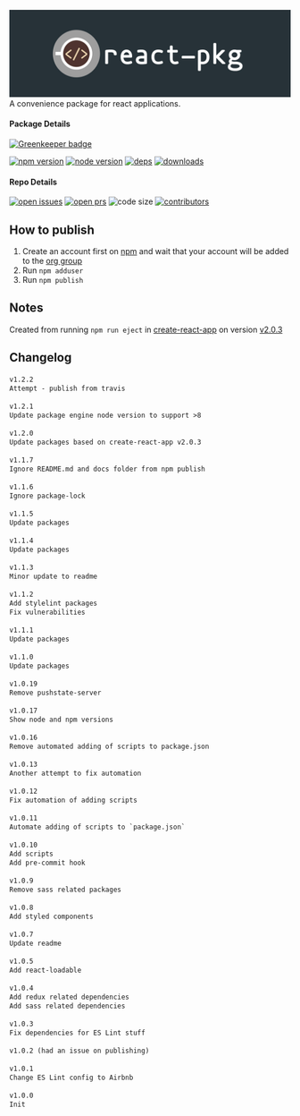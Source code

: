 ![react-pkg logo](https://raw.githubusercontent.com/codesandcoffees/react-pkg/master/docs/logo.jpg)
A convenience package for react applications.

#### Package Details

[![Greenkeeper badge](https://badges.greenkeeper.io/codesandcoffees/react-pkg.svg)](https://greenkeeper.io/)


[![npm version][npm-img]][npm-url]
[![node version][node-img]][node-url]
[![deps][deps-img]][deps-url]
[![downloads][downloads-img]][downloads-url]

#### Repo Details

[![open issues][issues-img]][issues-url]
[![open prs][pr-img]][pr-url]
![code size][code-size-img]
[![contributors][contributor-img]][contributor-url]

## How to publish

1. Create an account first on [npm](https://www.npmjs.com/) and wait that your account will be added to the [org group](https://www.npmjs.com/org/codes-and-coffees)
2. Run `npm adduser`
3. Run `npm publish`

## Notes

Created from running `npm run eject` in [create-react-app](https://github.com/facebook/create-react-app) on version [v2.0.3](https://github.com/facebook/create-react-app/releases/tag/v2.0.3)

## Changelog
```
v1.2.2
Attempt - publish from travis

v1.2.1
Update package engine node version to support >8

v1.2.0
Update packages based on create-react-app v2.0.3

v1.1.7
Ignore README.md and docs folder from npm publish

v1.1.6
Ignore package-lock

v1.1.5
Update packages

v1.1.4
Update packages

v1.1.3
Minor update to readme

v1.1.2
Add stylelint packages
Fix vulnerabilities

v1.1.1
Update packages

v1.1.0
Update packages

v1.0.19
Remove pushstate-server

v1.0.17
Show node and npm versions

v1.0.16
Remove automated adding of scripts to package.json

v1.0.13
Another attempt to fix automation

v1.0.12
Fix automation of adding scripts

v1.0.11
Automate adding of scripts to `package.json`

v1.0.10
Add scripts
Add pre-commit hook

v1.0.9
Remove sass related packages

v1.0.8
Add styled components

v1.0.7
Update readme

v1.0.5
Add react-loadable

v1.0.4
Add redux related dependencies
Add sass related dependencies

v1.0.3
Fix dependencies for ES Lint stuff

v1.0.2 (had an issue on publishing)

v1.0.1
Change ES Lint config to Airbnb

v1.0.0
Init
```

[contributor-img]: https://img.shields.io/github/contributors/codesandcoffees/react-pkg.svg?style=flat-square&maxAge=86400
[contributor-url]: https://github.com/codesandcoffees/react-pkg/graphs/contributors
[deps-img]: https://img.shields.io/david/codesandcoffees/react-pkg.svg?style=flat-square&maxAge=86400
[deps-url]: https://david-dm.org/codesandcoffees/react-pkg
[downloads-img]: https://img.shields.io/npm/dm/@codes-and-coffees/react-pkg.svg?style=flat-square&maxAge=86400
[downloads-url]: https://npmcharts.com/compare/@codes-and-coffees/react-pkg?minimal=true
[issues-img]: https://img.shields.io/github/issues/codesandcoffees/react-pkg.svg?style=flat-square&maxAge=86400
[issues-url]: https://github.com/codesandcoffees/react-pkg/issues
[node-img]: https://img.shields.io/node/v/@codes-and-coffees/react-pkg.svg?style=flat-square&maxAge=86400
[node-url]: https://nodejs.org/en/
[npm-img]: https://img.shields.io/npm/v/@codes-and-coffees/react-pkg.svg?style=flat-square&maxAge=86400
[npm-url]: https://www.npmjs.com/package/@codes-and-coffees/react-pkg
[pr-img]: https://img.shields.io/github/issues-pr/codesandcoffees/react-pkg.svg?style=flat-square&maxAge=86400
[pr-url]: https://github.com/codesandcoffees/react-pkg/pulls
[code-size-img]: https://img.shields.io/github/languages/code-size/codesandcoffees/react-pkg.svg?style=flat-square&maxAge=86400
